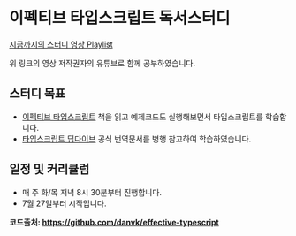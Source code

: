 # 이펙티브 타입스크립트 독서스터디

[지금까지의 스터디 영상 Playlist](https://youtube.com/playlist?list=PLjQV3hketAJmXGaWCMGB9-085EiefWcyw)

위 링크의 영상 저작권자의 유튜브로 함께 공부하였습니다.

## 스터디 목표

- [이펙티브 타입스크립트](https://blog.insightbook.co.kr/2021/06/10/%E3%80%8A%EC%9D%B4%ED%8E%99%ED%8B%B0%EB%B8%8C-%ED%83%80%EC%9E%85%EC%8A%A4%ED%81%AC%EB%A6%BD%ED%8A%B8-%EB%8F%99%EC%9E%91-%EC%9B%90%EB%A6%AC%EC%9D%98-%EC%9D%B4%ED%95%B4%EC%99%80-%EA%B5%AC%EC%B2%B4/) 책을 읽고 예제코드도 실행해보면서 타입스크립트를 학습합니다.
- [타입스크립트 딥다이브](https://radlohead.gitbook.io/typescript-deep-dive/getting-started) 공식 번역문서를 병행 참고하여 학습하였습니다.

## 일정 및 커리큘럼

- 매 주 화/목 저녁 8시 30분부터 진행합니다.
- 7월 27일부터 시작입니다.



**코드출처: https://github.com/danvk/effective-typescript**
